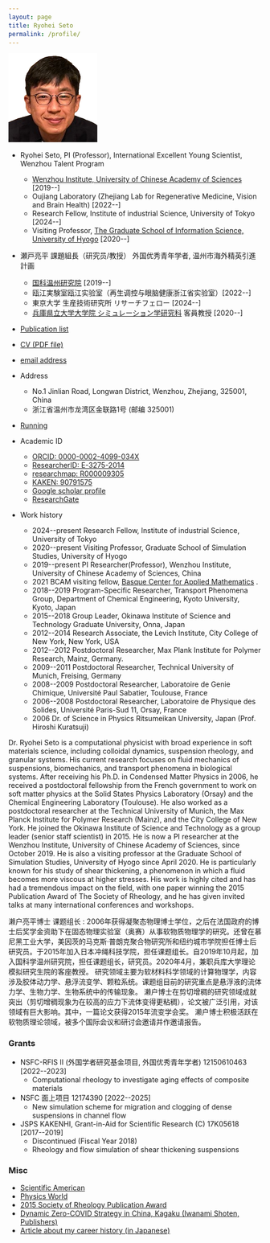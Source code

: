 ```yaml
---
layout: page
title: Ryohei Seto
permalink: /profile/
---
```


![Ryohei Seto](/assets/img/Seto2.png)

- Ryohei Seto, PI (Professor), International Excellent Young Scientist, Wenzhou Talent Program
  - [Wenzhou Institute, University of Chinese Academy of Sciences](http://english.wiucas.ac.cn) [2019--]
  - Oujiang Laboratory (Zhejiang Lab for Regenerative Medicine, Vision and Brain Health) [2022--]
  - Research Fellow, Institute of industrial Science, University of Tokyo [2024--]
  - Visiting Professor, [The Graduate School of Information Science, University of Hyogo](http://www.simulation-studies.org) [2020--]

- 瀬戸亮平 課題組長（研究员/教授） 外国优秀青年学者, 温州市海外精英引進計画
  - [国科温州研究院](http://www.wiucas.ac.cn) [2019--]
  - 瓯江実験室瓯江实验室（再生调控与眼脑健康浙江省实验室）[2022--]
  - 東京大学 生産技術研究所 リサーチフェロー [2024--]
  - [兵庫県立大学大学院 シミュレーション学研究科](http://www.simulation-studies.org) 客員教授 [2020--]

- [Publication list](4publications.md)
- [CV (PDF file)](https://ryseto.github.io/assets/pdf/CV_Seto.pdf)
- [email address](mailto:seto@wiucas.ac.cn)
- Address 
  - No.1 Jinlian Road, Longwan District, Wenzhou, Zhejiang, 325001, China
  - 浙江省温州市龙湾区金联路1号 (邮编 325001)
- [Running](8running.md)
- Academic ID
  - [ORCID: 0000-0002-4099-034X](http://orcid.org/0000-0002-4099-034X)
  - [ResearcherID: E-3275-2014](http://www.researcherid.com/rid/E-3275-2014)
  - [researchmap: R000009305](https://researchmap.jp/ryseto)
  - [KAKEN: 90791575](https://nrid.nii.ac.jp/nrid/1000090791575/)
  - [Google scholar profile](https://scholar.google.co.jp/citations?hl=ja&user=0V-BankAAAAJ)
  - [ResearchGate](https://www.researchgate.net/profile/Ryohei_Seto)
- Work history
  - 2024--present Research Fellow, Institute of industrial Science, University of Tokyo
  - 2020--present Visiting Professor, Graduate School of Simulation Studies, University of Hyogo
  - 2019--present PI Researcher(Professor), Wenzhou Institute, University of Chinese Academy of Sciences, China
  - 2021 BCAM visiting fellow, [Basque Center for Applied Mathematics](http://www.bcamath.org/en/research/lines/CFDMS) .
  - 2018--2019 Program-Specific Researcher, Transport Phenomena Group, Department of Chemical Engineering, Kyoto University, Kyoto, Japan
  - 2015--2018 Group Leader, Okinawa Institute of Science and Technology Graduate University,
Onna, Japan
  - 2012--2014 Research Associate, the Levich Institute, City College of New York, New York, USA
  - 2012--2012 Postdoctoral Researcher, Max Plank Institute for Polymer Research, Mainz, Germany.  
  - 2009--2011 Postdoctoral Researcher, Technical University of Munich, Freising, Germany
  - 2008--2009 Postdoctoral Researcher, Laboratoire de Genie Chimique, Université Paul Sabatier, Toulouse, France
  - 2006--2008 Postdoctoral Researcher, Laboratoire de Physique des Solides, Université Paris-Sud 11, Orsay, France
  - 2006      Dr. of Science in Physics  Ritsumeikan University, Japan (Prof. Hiroshi Kuratsuji)

Dr. Ryohei Seto is a computational physicist with broad experience in soft materials science, including colloidal dynamics, suspension rheology, and granular systems. His current research focuses on fluid mechanics of suspensions, biomechanics, and transport phenomena in biological systems. After receiving his Ph.D. in Condensed Matter Physics in 2006, he received a postdoctoral fellowship from the French government to work on soft matter physics at the Solid States Physics Laboratory (Orsay) and the Chemical Engineering Laboratory (Toulouse). He also worked as a postdoctoral researcher at the Technical University of Munich, the Max Planck Institute for Polymer Research (Mainz), and the City College of New York. He joined the Okinawa Institute of Science and Technology as a group leader (senior staff scientist) in 2015. He is now a PI researcher at the Wenzhou Institute, University of Chinese Academy of Sciences, since October 2019. He is also a visiting professor at the Graduate School of Simulation Studies, University of Hyogo since April 2020. He is particularly known for his study of shear thickening, a phenomenon in which a fluid becomes more viscous at higher stresses. His work is highly cited and has had a tremendous impact on the field, with one paper winning the 2015 Publication Award of The Society of Rheology, and he has given invited talks at many international conferences and workshops.

濑户亮平博士 课题组长 : 
2006年获得凝聚态物理博士学位，之后在法国政府的博士后奖学金资助下在固态物理实验室（奥赛）从事软物质物理学的研究。还曾在慕尼黑工业大学，美因茨的马克斯·普朗克聚合物研究所和纽约城市学院担任博士后研究员。于2015年加入日本冲绳科技学院，担任课题组长。自2019年10月起，加入国科学温州研究院，担任课题组长，研究员。2020年4月，兼职兵库大学理论模拟研究生院的客座教授。
研究领域主要为软材料科学领域的计算物理学，内容涉及胶体动力学、悬浮流变学、颗粒系统。课题组目前的研究重点是悬浮液的流体力学、生物力学、生物系统中的传输现象。
濑户博士在剪切增稠的研究领域成就突出（剪切增稠现象为在较高的应力下流体变得更粘稠），论文被广泛引用，对该领域有巨大影响。其中，一篇论文获得2015年流变学会奖。
濑户博士积极活跃在软物质理论领域，被多个国际会议和研讨会邀请并作邀请报告。


### Grants

- NSFC-RFIS II (外国学者研究基金项目, 外国优秀青年学者) 12150610463 [2022--2023]
  - Computational rheology to investigate aging effects of composite materials
- NSFC 面上项目 12174390 [2022--2025] 
  - New simulation scheme for migration and clogging of dense suspensions in channel flow
- JSPS KAKENHI, Grant-in-Aid for Scientific Research (C) 17K05618 [2017--2019]
  - Discontinued (Fiscal Year 2018)
  - Rheology and flow simulation of shear thickening suspensions

### Misc
- [Scientific American](https://www.scientificamerican.com/article/friction-makes-cornstarch-and-water-into-bizarre-oobleck/)
- [Physics World](http://physicsworld.com/cws/article/news/2013/nov/25/model-explains-why-liquid-suspensions-suddenly-turn-solid)
- [2015 Society of Rheology Publication Award](http://www-levich.engr.ccny.cuny.edu/sor2015.htm)
- [Dynamic Zero-COVID Strategy in China, Kagaku (Iwanami Shoten, Publishers)](/assets/pdf/Kagaku_202201_Seto_etal.pdf)
- [Article about my career history (in Japanese)](https://www.jstage.jst.go.jp/article/mssj/24/1/24_77/_article/-char/ja/)

